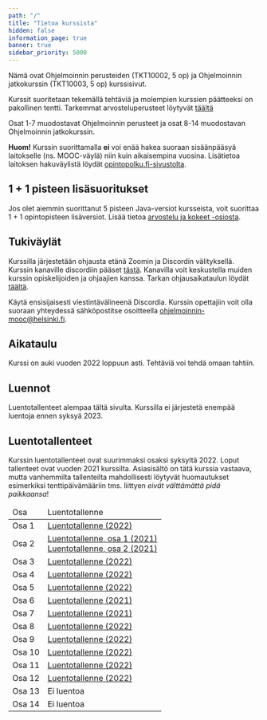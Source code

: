 ```yaml
---
path: "/"
title: "Tietoa kurssista"
hidden: false
information_page: true
banner: true
sidebar_priority: 5000
---
```


Nämä ovat Ohjelmoinnin perusteiden (TKT10002, 5 op) ja Ohjelmoinnin jatkokurssin (TKT10003, 5 op) kurssisivut.

Kurssit suoritetaan tekemällä tehtäviä ja molempien kurssien päätteeksi on pakollinen tentti.
Tarkemmat arvosteluperusteet löytyvät [täältä](/arvostelu-ja-kokeet)

Osat 1-7 muodostavat Ohjelmoinnin perusteet ja osat 8-14 muodostavan Ohjelmoinnin jatkokurssin.

**Huom!** Kurssin suorittamalla **ei** voi enää hakea suoraan sisäänpääsyä laitokselle (ns. MOOC-väylä) niin kuin aikaisempina vuosina. Lisätietoa laitoksen hakuväylistä löydät [opintopolku.fi-sivustolta](https://opintopolku.fi/app/#!/haku/tietojenk%C3%A4sittelytiede?page=1&facetFilters=teachingLangCode_ffm:FI&tab=los).

## 1 + 1 pisteen lisäsuoritukset

Jos olet aiemmin suorittanut 5 pisteen Java-versiot kursseista, voit suorittaa 1 + 1 opintopisteen lisäversiot. Lisää tietoa [arvostelu ja kokeet -osiosta](/arvostelu-ja-kokeet).

## Tukiväylät

Kurssilla järjestetään ohjausta etänä Zoomin ja Discordin välityksellä.
Kurssin kanaville discordiin pääset [tästä](https://study.cs.helsinki.fi/discord/join/ohjelmoinnin_mooc).
Kanavilla voit keskustella muiden kurssin opiskelijoiden ja ohjaajien kanssa.
Tarkan ohjausaikataulun löydät [täältä](/tuki).

Käytä ensisijaisesti viestintävälineenä Discordia. Kurssin opettajiin voit olla suoraan yhteydessä sähköpostitse osoitteella ohjelmoinnin-mooc@helsinki.fi.


## Aikataulu

Kurssi on auki vuoden 2022 loppuun asti. Tehtäviä voi tehdä omaan tahtiin.

## Luennot

Luentotallenteet alempaa tältä sivulta. Kurssilla ei järjestetä enempää luentoja ennen syksyä 2023.

## Luentotallenteet

Kurssin luentotallenteet ovat suurimmaksi osaksi syksyltä 2022. Loput tallenteet ovat vuoden 2021 kurssilta. Asiasisältö on tätä kurssia vastaava, mutta vanhemmilta tallenteilta mahdollisesti löytyvät huomautukset esimerkiksi tenttipäivämääriin tms. liittyen _eivät välttämättä pidä paikkaansa_!

<table>
  <thead>
    <tr>
      <td>Osa</td>
      <td>Luentotallenne</td>
    </tr>
  </th>
  <tbody>
    <tr>
      <td>Osa 1</td>
      <td><a href="https://youtu.be/BMMHrUt69Sw">Luentotallenne (2022)</a></td>
    </tr>
    <tr>
      <td>Osa 2</td>
      <td><a href="https://youtu.be/udsxAy_EwGk">Luentotallenne, osa 1 (2021)</a><br>
        <a href="https://youtu.be/e_6WKe5Sezs">Luentotallenne, osa 2 (2021)</a></td>
    </tr>
    <tr>
      <td>Osa 3</td>
      <td><a href="https://youtu.be/vxYbK85EBBY">Luentotallenne (2022)</a></td>
    </tr>
    <tr>
      <td>Osa 4</td>
      <td><a href="https://youtu.be/SDpPlH8GUWw">Luentotallenne (2022)</a></td>
    </tr>
    <tr>
      <td>Osa 5</td>
      <td><a href="https://youtu.be/Ehk01BPa5JM">Luentotallenne (2022)</a></td>
    </tr>
    <tr>
      <td>Osa 6</td>
      <td><a href="https://youtu.be/h0Ekh_iszHE">Luentotallenne (2021)</a></td>
    </tr>
    <tr>
      <td>Osa 7</td>
      <td><a href="https://youtu.be/35UE8I657pE">Luentotallenne (2021)</a></td>
    </tr>
    <tr>
      <td>Osa 8</td>
      <td><a href="https://youtu.be/A5F1pohaBDo">Luentotallenne (2022)</a></td>
    </tr>
    <tr>
      <td>Osa 9</td>
      <td><a href="https://youtu.be/vU4AA-9pWAM">Luentotallenne (2022)</a></td>
    </tr>
    <tr>
      <td>Osa 10</td>
      <td><a href="https://youtu.be/Hod7Tvfv1w4">Luentotallenne (2022)</a></td>
    </tr>
    <tr>
      <td>Osa 11</td>
      <td><a href="https://youtu.be/N035P7Lo1S4">Luentotallenne (2022)</a></td>
    </tr>
    <tr>
      <td>Osa 12</td>
      <td><a href="https://youtu.be/pFuSRlRioyc">Luentotallenne (2022)</a></td>
    </tr>
    <tr>
      <td>Osa 13</td>
      <td>Ei luentoa</td>
    </tr>
    <tr>
      <td>Osa 14</td>
      <td>Ei luentoa</td>
    </tr>
  </tbody>
</table>
